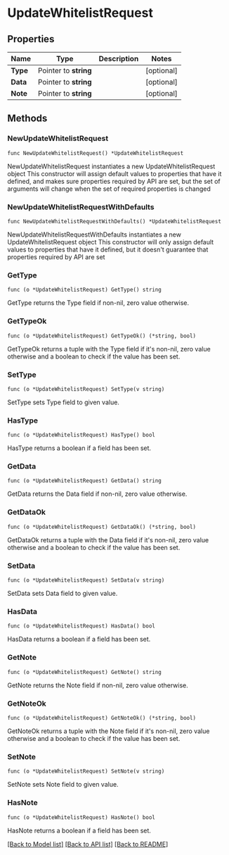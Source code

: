 # UpdateWhitelistRequest

## Properties

Name | Type | Description | Notes
------------ | ------------- | ------------- | -------------
**Type** | Pointer to **string** |  | [optional] 
**Data** | Pointer to **string** |  | [optional] 
**Note** | Pointer to **string** |  | [optional] 

## Methods

### NewUpdateWhitelistRequest

`func NewUpdateWhitelistRequest() *UpdateWhitelistRequest`

NewUpdateWhitelistRequest instantiates a new UpdateWhitelistRequest object
This constructor will assign default values to properties that have it defined,
and makes sure properties required by API are set, but the set of arguments
will change when the set of required properties is changed

### NewUpdateWhitelistRequestWithDefaults

`func NewUpdateWhitelistRequestWithDefaults() *UpdateWhitelistRequest`

NewUpdateWhitelistRequestWithDefaults instantiates a new UpdateWhitelistRequest object
This constructor will only assign default values to properties that have it defined,
but it doesn't guarantee that properties required by API are set

### GetType

`func (o *UpdateWhitelistRequest) GetType() string`

GetType returns the Type field if non-nil, zero value otherwise.

### GetTypeOk

`func (o *UpdateWhitelistRequest) GetTypeOk() (*string, bool)`

GetTypeOk returns a tuple with the Type field if it's non-nil, zero value otherwise
and a boolean to check if the value has been set.

### SetType

`func (o *UpdateWhitelistRequest) SetType(v string)`

SetType sets Type field to given value.

### HasType

`func (o *UpdateWhitelistRequest) HasType() bool`

HasType returns a boolean if a field has been set.

### GetData

`func (o *UpdateWhitelistRequest) GetData() string`

GetData returns the Data field if non-nil, zero value otherwise.

### GetDataOk

`func (o *UpdateWhitelistRequest) GetDataOk() (*string, bool)`

GetDataOk returns a tuple with the Data field if it's non-nil, zero value otherwise
and a boolean to check if the value has been set.

### SetData

`func (o *UpdateWhitelistRequest) SetData(v string)`

SetData sets Data field to given value.

### HasData

`func (o *UpdateWhitelistRequest) HasData() bool`

HasData returns a boolean if a field has been set.

### GetNote

`func (o *UpdateWhitelistRequest) GetNote() string`

GetNote returns the Note field if non-nil, zero value otherwise.

### GetNoteOk

`func (o *UpdateWhitelistRequest) GetNoteOk() (*string, bool)`

GetNoteOk returns a tuple with the Note field if it's non-nil, zero value otherwise
and a boolean to check if the value has been set.

### SetNote

`func (o *UpdateWhitelistRequest) SetNote(v string)`

SetNote sets Note field to given value.

### HasNote

`func (o *UpdateWhitelistRequest) HasNote() bool`

HasNote returns a boolean if a field has been set.


[[Back to Model list]](../README.md#documentation-for-models) [[Back to API list]](../README.md#documentation-for-api-endpoints) [[Back to README]](../README.md)


